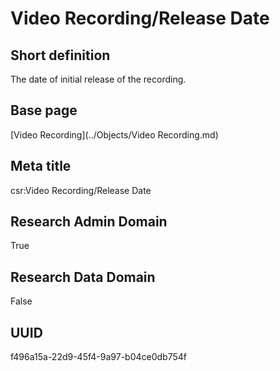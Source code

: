 # Video Recording/Release Date
## Short definition
The date of initial release of the recording.
## Base page
[Video Recording](../Objects/Video Recording.md)
## Meta title
csr:Video Recording/Release Date
## Research Admin Domain
True
## Research Data Domain
False
## UUID
f496a15a-22d9-45f4-9a97-b04ce0db754f
